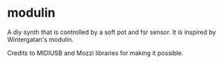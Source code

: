 # modulin
A diy synth that is controlled by a soft pot and fsr sensor. It is inspired by Wintergatan's modulin. 


Credits to MIDIUSB and Mozzi libraries for making it possible.
